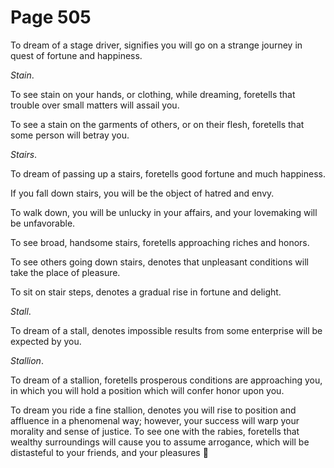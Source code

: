 # Page 505
To dream of a stage driver, signifies you will go on a strange
journey in quest of fortune and happiness.


_Stain_.


To see stain on your hands, or clothing, while dreaming,
foretells that trouble over small matters will assail you.


To see a stain on the garments of others, or on their flesh,
foretells that some person will betray you.


_Stairs_.


To dream of passing up a stairs, foretells good fortune and much happiness.


If you fall down stairs, you will be the object of hatred and envy.


To walk down, you will be unlucky in your affairs, and your lovemaking
will be unfavorable.


To see broad, handsome stairs, foretells approaching riches and honors.


To see others going down stairs, denotes that unpleasant conditions
will take the place of pleasure.


To sit on stair steps, denotes a gradual rise in fortune and delight.


_Stall_.


To dream of a stall, denotes impossible results from some enterprise
will be expected by you.


_Stallion_.


To dream of a stallion, foretells prosperous conditions are approaching you,
in which you will hold a position which will confer honor upon you.


To dream you ride a fine stallion, denotes you will rise to position
and affluence in a phenomenal way; however, your success will warp
your morality and sense of justice. To see one with the rabies,
foretells that wealthy surroundings will cause you to assume arrogance,
which will be distasteful to your friends, and your pleasures
